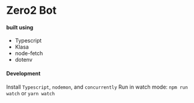 # Zero2 Bot

#### built using
* Typescript
* Klasa
* node-fetch
* dotenv

#### Development
Install `Typescript`, `nodemon`, and `concurrently`
Run in watch mode: `npm run watch` or `yarn watch`
